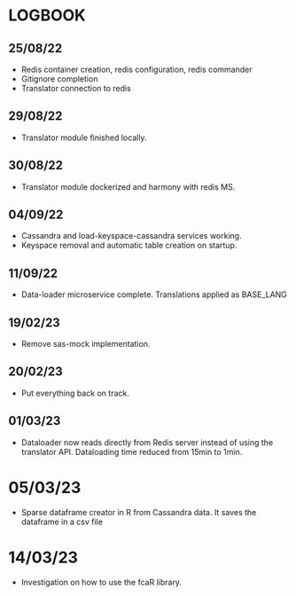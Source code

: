 # LOGBOOK

## 25/08/22

- Redis container creation, redis configuration, redis commander
- Gitignore completion
- Translator connection to redis

## 29/08/22

- Translator module finished locally.

## 30/08/22

- Translator module dockerized and harmony with redis MS.

## 04/09/22

- Cassandra and load-keyspace-cassandra services working.
- Keyspace removal and automatic table creation on startup.

## 11/09/22

- Data-loader microservice complete. Translations applied as BASE_LANG

## 19/02/23

- Remove sas-mock implementation.

## 20/02/23

- Put everything back on track.

## 01/03/23

- Dataloader now reads directly from Redis server instead of using the translator API. Dataloading time reduced from 15min to 1min.

# 05/03/23

- Sparse dataframe creator in R from Cassandra data. It saves the dataframe in a csv file

# 14/03/23

- Investigation on how to use the fcaR library.